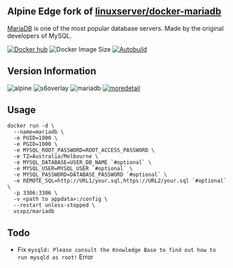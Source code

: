 ## Alpine Edge fork of [linuxserver/docker-mariadb](https://github.com/linuxserver/docker-mariadb/)
[MariaDB](https://mariadb.org/) is one of the most popular database servers. Made by the original developers of MySQL.

[![Docker hub](https://img.shields.io/badge/docker%20hub-link-blue?style=for-the-badge&logo=docker)](https://hub.docker.com/repository/docker/vcxpz/mariadb) ![Docker Image Size](https://img.shields.io/docker/image-size/vcxpz/mariadb?style=for-the-badge&logo=docker) [![Autobuild](https://img.shields.io/badge/auto%20build-disabled-blue?style=for-the-badge&logo=docker?color=d1aa67)](https://github.com/hydazz/docker-mariadb/actions?query=workflow%3A%22Docker+Update+CI%22)

## Version Information
![alpine](https://img.shields.io/badge/alpine-edge-0D597F?style=for-the-badge&logo=alpine-linux) ![s6overlay](https://img.shields.io/badge/s6--overlay-2.1.0.2-blue?style=for-the-badge) ![mariadb](https://img.shields.io/badge/mariadb-10.5.8-003545?style=for-the-badge&logo=mariadb) [![moredetail](https://img.shields.io/badge/more-detail-blue?style=for-the-badge)](https://github.com/hydazz/docker-mariadb/blob/main/package_versions.txt)

## Usage
```
docker run -d \
  --name=mariadb \
  -e PUID=1000 \
  -e PGID=1000 \
  -e MYSQL_ROOT_PASSWORD=ROOT_ACCESS_PASSWORD \
  -e TZ=Australia/Melbourne \
  -e MYSQL_DATABASE=USER_DB_NAME `#optional` \
  -e MYSQL_USER=MYSQL_USER `#optional` \
  -e MYSQL_PASSWORD=DATABASE_PASSWORD `#optional` \
  -e REMOTE_SQL=http://URL1/your.sql,https://URL2/your.sql `#optional` \
  -p 3306:3306 \
  -v <path to appdata>:/config \
  --restart unless-stopped \
  vcxpz/mariadb
```

## Todo
* Fix `mysqld: Please consult the Knowledge Base to find out how to run mysqld as root!` Error

